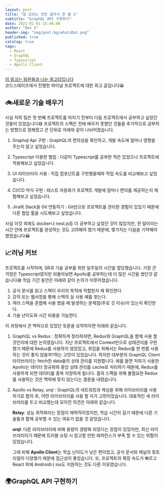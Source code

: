 ```yaml
---
layout: post
title: "잘 모르는 것만 골라서 한 썰 1"
subtitle: "GraphQL API 구현하기"
date: 2021-01-01 15:46:00
author: "Dev X"
header-img: "img/post-bg/whatsDat.png"
published: true
catalog: true
tags:
  - React
  - GraphQL
  - Typescript
  - Apollo Client
---
```


[이 링크는 팀원들과 나눈 회고담입니다](https://www.notion.so/c9d48cef3ca0489284829f4b9632a5c4)<br/>
코드스테이츠에서 진행한 파이널 프로젝트에 대한 회고 글입니다😀

## 🚲새로운 기술 배우기

사실 저희 팀은 첫 번째 프로젝트를 마치기 전부터 다음 프로젝트에서 공부하고 싶었던 것들이 있었습니다😅 프로젝트의 스펙은 전에 배우지 못했던 것들을 추가적으로 공부하는 방향으로 정해졌고 큰 단위로 아래와 같이 나뉘어졌습니다.

1. Graphql Api 구현
   : GraphQL의 편의성을 확인하고, 개발 속도에 얼마나 영향을 주는지 알고 싶었습니다.

2. Typescript 이용한 협업
   : 다같이 Typescript를 공부한 적은 있었으나 프로젝트에 적용해보고 싶었습니다.

3. UI 라이브러리 사용
   : 직접 컴포넌트를 구현했을때와 작업 속도를 비교해보고 싶었습니다.

4. CI/CD 약식 구현
   : 테스트 자동화가 프로젝트 개발에 얼마나 편의를 제공하는지 체험해보고 싶었습니다.

5. Jira와 Slack을 Git 연동하기
   : Git만으로 프로젝트를 관리한 경험이 있었기 때문에 다른 협업 툴을 시도해보고 싶었습니다.

사실 이것 외에도 docker나 nest.js등 더 공부하고 싶었던 것이 많았지만, 한 달이라는 시간 안에 프로젝트를 완성하는 것도 고려해야 했기 때문에, 몇가지는 다음을 기약해야 했었습니다😂

## 📈러닝 커브

프로젝트를 시작하며, SR과 기술 공부를 위한 일주일의 시간을 할당했습니다. 가장 큰 걱정은 Typescript였지만 되돌아보면 Apollo를 공부하는데 더 많은 시간을 썼던것 같습니다😅 학습 기간 동안은 아래와 같이 논의가 이루어졌습니다.

1. 공식 문서를 읽고 스택이 우리의 목적에 적합한지 재 확인한다.
2. 강의 또는 웹서칭을 통해 스택의 실 사용 예를 찾는다.
3. 여러 스택을 혼합해 사용 했을 때 발생하는 문제점(주로 깃 이슈)이 있는지 확인한다.
4. 기술 난이도와 시간 비용을 가늠한다.

이 과정에서 큰 맥락으로 있었던 토론을 요약하자면 아래와 같습니다.

1. GraphQL vs Redux
   : 정확하게 정리하자면, Redux와 GraphQL을 함께 사용 할 것인지에 대한 논의였습니다. 지난 프로젝트에서 Context만으로 상태관리를 구현했기 때문에 Redux를 사용하지 않았었고, 취업을 위해서는 Redux를 한 번쯤 사용하는 것이 좋지 않을까?하는 고민이 있었습니다. 하지만 대부분의 GraphQL Client 라이브러리는 fetch한 data들의 상태 관리를 지원합니다. 예를 들면 저희가 사용한 Apollo는 데이터 정규화와 중앙 상태 관리를 cache로 처리하기 때문에, Redux를 사용하게 되면 데이터를 중복 저장하게 됩니다. 결국 스팩을 위해 불필요한 Redux를 사용하는 것은 맥락에 맞지 않는다는 결론을 내렸습니다.

2. Apollo vs Relay, urql
   : GraphQL의 네트워킹과 캐싱을 위해 라이브러리를 사용하기로 합의 후, 어떤 라이브러리를 사용 할 지가 고민이었습니다. 대표적인 세 라이브러리를 두고 비교했는데 모아진 의견은 아래와 같습니다.

   **Relay**: 성능 최적화라는 장점이 매력적이었지만, 학습 시간이 길기 때문에 다른 기술들과 함께 공부할 수 있는 여유가 없을 것 같았습니다.

   **urql**: 다른 라이브러리에 비해 용량이 경량화 되었다는 장점이 있었지만, 최신 라이브러리이기 때문에 트러블 슈팅 시 참고할 만한 레퍼런스가 부족 할 수 있는 위험이 있었습니다.

   그에 비해 **Apollo Client**는 학습 난이도가 낮은 편이었고, 공식 문서와 채널의 튜토리얼이 다양했기 때문에 접근성이 좋았습니다. 또, 프로젝트의 확장 속도가 빠르고 React 외에 Android나 ios도 지원하는 것도 다른 이유였습니다.

## 🌍GraphQL API 구현하기
